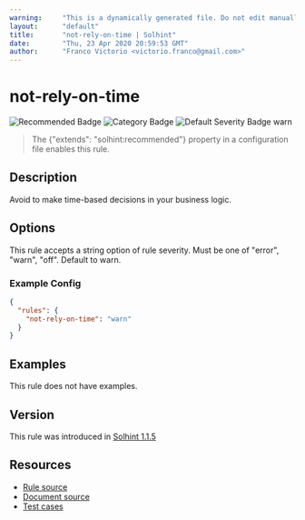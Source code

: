 ```yaml
---
warning:     "This is a dynamically generated file. Do not edit manually."
layout:      "default"
title:       "not-rely-on-time | Solhint"
date:        "Thu, 23 Apr 2020 20:59:53 GMT"
author:      "Franco Victorio <victorio.franco@gmail.com>"
---
```


# not-rely-on-time
![Recommended Badge](https://img.shields.io/badge/-Recommended-brightgreen)
![Category Badge](https://img.shields.io/badge/-Security%20Rules-informational)
![Default Severity Badge warn](https://img.shields.io/badge/Default%20Severity-warn-yellow)
> The {"extends": "solhint:recommended"} property in a configuration file enables this rule.


## Description
Avoid to make time-based decisions in your business logic.

## Options
This rule accepts a string option of rule severity. Must be one of "error", "warn", "off". Default to warn.

### Example Config
```json
{
  "rules": {
    "not-rely-on-time": "warn"
  }
}
```


## Examples
This rule does not have examples.

## Version
This rule was introduced in [Solhint 1.1.5](https://github.com/protofire/solhint/tree/v1.1.5)

## Resources
- [Rule source](https://github.com/protofire/solhint/tree/master/lib/rules/security/not-rely-on-time.js)
- [Document source](https://github.com/protofire/solhint/tree/master/docs/rules/security/not-rely-on-time.md)
- [Test cases](https://github.com/protofire/solhint/tree/master/test/rules/security/not-rely-on-time.js)
